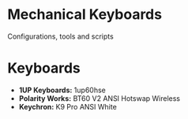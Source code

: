 # Mechanical Keyboards

Configurations, tools and scripts

# Keyboards

- **1UP Keyboards:** 1up60hse
- **Polarity Works:** BT60 V2 ANSI Hotswap Wireless
- **Keychron:** K9 Pro ANSI White
